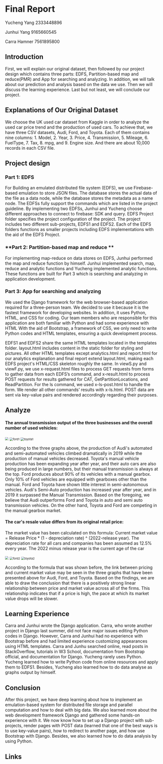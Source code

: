 # Final Report

Yucheng Yang 2333448896

Junhui Yang 9165660545

Carra Hamner 7561895800

## Introduction

First, we will explain our original dataset, then followed by our project design which contains three parts: EDFS, Partition-based map and reduce(PMR) and App for searching and analyzing. In addition, we will talk about our prediction and analysis based on the data we use. Then we will discuss the learning experience. Last but not least, we will conclude our project.

## **Explanations of Our Original Dataset**

We choose the UK used car dataset from Kaggle in order to analyze the used car price trend and the production of used cars. To achieve that, we have three CSV datasets, Audi, Ford, and Toyota. Each of them contains nine columns: 1. Model, 2. Year, 3. Price, 4. Transmission, 5. Mileage, 6. FuelType, 7. Tax, 8. mpg, and 9. Engine size. And there are about 10,000 records in each CSV file.

## **Project design**

### **Part 1: EDFS**

For Building an emulated distributed file system (EDFS), we use Firebase-based emulation to store JSON files. The database stores the actual data of the file as a data node, while the database stores the metadata as a name node. The EDFSs fully support the commands which are listed in the project guideline. By implementing two EDFSs, Junhui and Yucheng choose different approaches to connect to firebase: SDK and query. EDFS Project folder specifies the project configuration of the project. The project includes two different sub-projects, EDFS1 and EDFS2. Each of the EDFS folders functions as smaller projects including EDFS implementations with the aid of the EDFS Project. 

### **Part 2: Partition-based map and reduce **

For implementing map-reduce on data stores on EDFS, Junhui performed the map and reduce function by himself. Junhui implemented search, map, reduce and analytic functions and Yucheng implemented analytic functions. These functions are built for Part 3 which is searching and analyzing in application development. 

### **Part 3: App for searching and analyzing**

We used the Django framework for the web browser-based application required for a three-person team. We decided to use it because it is the fastest framework for developing websites. In addition, it uses Python, HTML, and CSS for coding. Our team members who are responsible for this application are both familiar with Python and had some experience with HTML With the aid of Bootstrap, a framework of CSS, we only need to write Python codes and HTML templates, ensuring a quick development process. 

EDFS1 and EDFS2 share the same HTML templates located in the templates folder. layout.html includes content in the static folder for styling and pictures. All other HTML templates except analytics.html and report.html for our analytics explanation and final report extend layout.html, making each EDFS project's HTML/CSS skeleton roughly the same. In viewS.py and viewF.py, we use x-request.html files to process GET requests from forms to gather data from each EDFS’s command, and x-result.html to process POST requests for results gathered for CAT, GetPartitionLocations, and ReadPartition. For the ls command, we used x-ls-post.html to handle the form. We render all other commands’ results with x-ls.html. POST data are sent via key-value pairs and rendered accordingly regarding their purposes. 

## Analyze 

#### The annual transmission output of the three businesses and the overall number of used vehicles:

<img src="D:\DSCI551-Project\Dsci551-project\Graphs\audi1.png" style="zoom: 67%;" />

<img src="D:\DSCI551-Project\Dsci551-project\Graphs\ford1.png" alt="ford1" style="zoom: 67%;" />

<img src="D:\DSCI551-Project\Dsci551-project\Graphs\toyota1.png" alt="toyota1" style="zoom: 67%;" />

According to the three graphs above, the production of Audi's automated and semi-automated vehicles climbed dramatically in 2019 while the production of manual vehicles decreased. Toyota's manual vehicle production has been expanding year after year, and their auto cars are also being produced in large numbers, but their manual transmission is always at the top. Ford produces about 90% of its vehicles with a manual gearbox. Only 10% of Ford vehicles are equipped with gearboxes other than the manual. Ford and Toyota have shown little interest in semi-autonomous vehicles. Audi's Semi-Auto production has increased year after year, and in  2019 it surpassed the Manual Transmission.  Based on the foregoing, we believe that Audi outperforms Ford and Toyota in auto and semi auto transmission vehicles. On the other hand, Toyota and Ford are competing in the manual gearbox market. 

#### The car's resale value differs from its  original retail price: 

The market value has been calculated on this formula: Current market value = Release Price * (1 - depreciation rate) ^ (2022-release year).
The depreciation rate for all cars and companies has been assumed as 12.5% every year.
The 2022 minus release year is the current age of the car

<img src="D:\DSCI551-Project\Dsci551-project\Graphs\audi2.png" style="zoom: 67%;" />

<img src="D:\DSCI551-Project\Dsci551-project\Graphs\ford2.png" alt="ford2" style="zoom:67%;" />

<img src="D:\DSCI551-Project\Dsci551-project\Graphs\toyota2.png" alt="toyota2" style="zoom:67%;" />

According to the formula that was shown before, the link between pricing and current market value may be seen in the three graphs that have been presented above for Audi, Ford, and  Toyota. Based on the findings, we are able to draw the conclusion that there is a positively strong linear relationship between price and market value across all of the firms. This relationship indicates  that if a price is high, the pace at which its market value drops will be slower.

## **Learning Experience**

Carra and Junhui wrote the Django application. Carra, who wrote another project in Django last summer, did not face major issues editing Python codes in Django. However, Carra and Junhui had no experience with Bootstrap before and had limited experience customizing appearances using HTML templates.  Carra and Junhu searched online, read posts in StackOverflow, tutorials in W3 School, documentation from Bootstrap official, and documentation for Django. Yucheng rarely uses Python. Yucheng learned how to write Python code from online resources and apply them to EDFS1. Besides, Yucheng also learned how to do data analyse as graphs output by himself.



## **Conclusion**

After this project, we have deep learning about how to implement an emulation-based system for distributed file storage and parallel computation and how to deal with big data. We also learned more about the web development framework Django and gathered some hands-on experience with it. We now know how to set up a Django project with sub-projects, render pages with POST data (learned that one of the best ways is to use key-value pairs), how to redirect to another page, and how use Bootstrap with Django. Besides, we also learned how to do data analysis by using Python. 



## **Links**